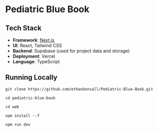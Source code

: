 # Pediatric Blue Book

##  Tech Stack

- **Framework**: [Next.js](https://nextjs.org/)
- **UI**: React, Tailwind CSS
- **Backend**: Supabase (used for project data and storage)
- **Deployment**: Vercel
- **Language**: TypeScript

## Running Locally

    git clone https://github.com/ethanbonsall/Pediatric-Blue-Book.git

    cd pediatric-blue-book
    
    cd web

    npm install --f

    npm run dev

